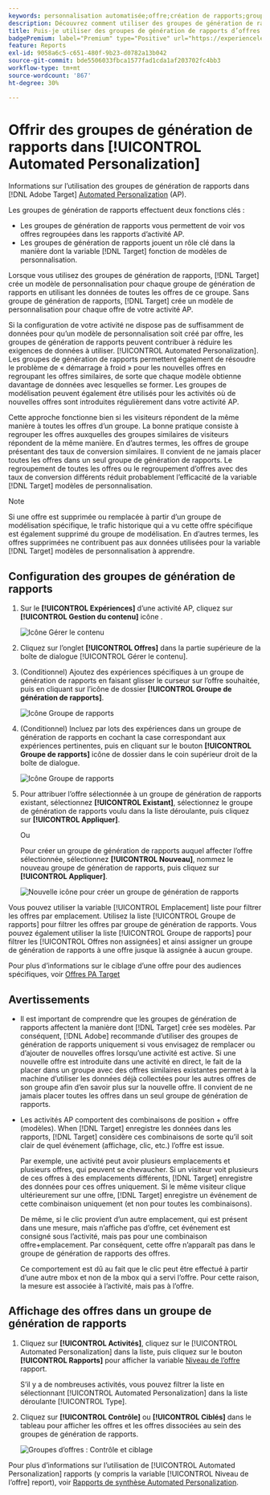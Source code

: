 ```yaml
---
keywords: personnalisation automatisée;offre;création de rapports;groupe;groupe de génération de rapports;ap
description: Découvrez comment utiliser des groupes de génération de rapports d’offres dans Adobe [!DNL Target] [!UICONTROL Automated Personalization] activités.
title: Puis-je utiliser des groupes de génération de rapports d’offres dans les activités Automated Personalization ?
badgePremium: label="Premium" type="Positive" url="https://experienceleague.adobe.com/docs/target/using/introduction/intro.html?lang=en#premium newtab=true" tooltip="See what's included in Target Premium."
feature: Reports
exl-id: 9058a6c5-c651-480f-9b23-d0782a13b042
source-git-commit: bde5506033fbca1577fad1cda1af203702fc4bb3
workflow-type: tm+mt
source-wordcount: '867'
ht-degree: 30%

---
```


# Offrir des groupes de génération de rapports dans [!UICONTROL Automated Personalization]

Informations sur l’utilisation des groupes de génération de rapports dans [!DNL Adobe Target] [Automated Personalization](/help/main/c-activities/t-automated-personalization/automated-personalization.md) (AP).

Les groupes de génération de rapports effectuent deux fonctions clés :

* Les groupes de génération de rapports vous permettent de voir vos offres regroupées dans les rapports d’activité AP.
* Les groupes de génération de rapports jouent un rôle clé dans la manière dont la variable [!DNL Target] fonction de modèles de personnalisation.

Lorsque vous utilisez des groupes de génération de rapports, [!DNL Target] crée un modèle de personnalisation pour chaque groupe de génération de rapports en utilisant les données de toutes les offres de ce groupe. Sans groupe de génération de rapports, [!DNL Target] crée un modèle de personnalisation pour chaque offre de votre activité AP.

Si la configuration de votre activité ne dispose pas de suffisamment de données pour qu’un modèle de personnalisation soit créé par offre, les groupes de génération de rapports peuvent contribuer à réduire les exigences de données à utiliser. [!UICONTROL Automated Personalization]. Les groupes de génération de rapports permettent également de résoudre le problème de « démarrage à froid » pour les nouvelles offres en regroupant les offres similaires, de sorte que chaque modèle obtienne davantage de données avec lesquelles se former. Les groupes de modélisation peuvent également être utilisés pour les activités où de nouvelles offres sont introduites régulièrement dans votre activité AP.

Cette approche fonctionne bien si les visiteurs répondent de la même manière à toutes les offres d’un groupe. La bonne pratique consiste à regrouper les offres auxquelles des groupes similaires de visiteurs répondent de la même manière. En d’autres termes, les offres de groupe présentant des taux de conversion similaires. Il convient de ne jamais placer toutes les offres dans un seul groupe de génération de rapports. Le regroupement de toutes les offres ou le regroupement d’offres avec des taux de conversion différents réduit probablement l’efficacité de la variable [!DNL Target] modèles de personnalisation.

>[!NOTE]
>
>Si une offre est supprimée ou remplacée à partir d’un groupe de modélisation spécifique, le trafic historique qui a vu cette offre spécifique est également supprimé du groupe de modélisation. En d’autres termes, les offres supprimées ne contribuent pas aux données utilisées pour la variable [!DNL Target] modèles de personnalisation à apprendre.

## Configuration des groupes de génération de rapports

1. Sur le **[!UICONTROL Expériences]** d’une activité AP, cliquez sur **[!UICONTROL Gestion du contenu]** icône .

   ![Icône Gérer le contenu](/help/main/c-reports/assets/ap_manage_content.png)

1. Cliquez sur l’onglet **[!UICONTROL Offres]** dans la partie supérieure de la boîte de dialogue [!UICONTROL Gérer le contenu].
1. (Conditionnel) Ajoutez des expériences spécifiques à un groupe de génération de rapports en faisant glisser le curseur sur l’offre souhaitée, puis en cliquant sur l’icône de dossier **[!UICONTROL Groupe de génération de rapports]**.

   ![Icône Groupe de rapports](/help/main/c-reports/assets/ap_manage_content_2.png)

1. (Conditionnel) Incluez par lots des expériences dans un groupe de génération de rapports en cochant la case correspondant aux expériences pertinentes, puis en cliquant sur le bouton **[!UICONTROL Groupe de rapports]** icône de dossier dans le coin supérieur droit de la boîte de dialogue.

   ![Icône Groupe de rapports](/help/main/c-reports/assets/ap_manage_content_3.png)

1. Pour attribuer l’offre sélectionnée à un groupe de génération de rapports existant, sélectionnez **[!UICONTROL Existant]**, sélectionnez le groupe de génération de rapports voulu dans la liste déroulante, puis cliquez sur **[!UICONTROL Appliquer]**.

   Ou

   Pour créer un groupe de génération de rapports auquel affecter l’offre sélectionnée, sélectionnez **[!UICONTROL Nouveau]**, nommez le nouveau groupe de génération de rapports, puis cliquez sur **[!UICONTROL Appliquer]**.

   ![Nouvelle icône pour créer un groupe de génération de rapports](/help/main/c-reports/assets/ap_reporting_groups.png)

Vous pouvez utiliser la variable [!UICONTROL Emplacement] liste pour filtrer les offres par emplacement. Utilisez la liste [!UICONTROL Groupe de rapports] pour filtrer les offres par groupe de génération de rapports. Vous pouvez également utiliser la liste [!UICONTROL Groupe de rapports] pour filtrer les [!UICONTROL Offres non assignées] et ainsi assigner un groupe de génération de rapports à une offre jusque là assignée à aucun groupe.

Pour plus d’informations sur le ciblage d’une offre pour des audiences spécifiques, voir [Offres PA Target](/help/main/c-activities/t-automated-personalization/ap-target-offers.md#task_F207ED7A41B84FD39BB6FCBFABF4B23E)

## Avertissements

* Il est important de comprendre que les groupes de génération de rapports affectent la manière dont [!DNL Target] crée ses modèles. Par conséquent, [!DNL Adobe] recommande d’utiliser des groupes de génération de rapports uniquement si vous envisagez de remplacer ou d’ajouter de nouvelles offres lorsqu’une activité est active. Si une nouvelle offre est introduite dans une activité en direct, le fait de la placer dans un groupe avec des offres similaires existantes permet à la machine d’utiliser les données déjà collectées pour les autres offres de son groupe afin d’en savoir plus sur la nouvelle offre. Il convient de ne jamais placer toutes les offres dans un seul groupe de génération de rapports.

* Les activités AP comportent des combinaisons de position + offre (modèles). When [!DNL Target] enregistre les données dans les rapports, [!DNL Target] considère ces combinaisons de sorte qu’il soit clair de quel événement (affichage, clic, etc.) l’offre est issue.

   Par exemple, une activité peut avoir plusieurs emplacements et plusieurs offres, qui peuvent se chevaucher. Si un visiteur voit plusieurs de ces offres à des emplacements différents, [!DNL Target] enregistre des données pour ces offres uniquement. Si le même visiteur clique ultérieurement sur une offre, [!DNL Target] enregistre un événement de cette combinaison uniquement (et non pour toutes les combinaisons).

   De même, si le clic provient d’un autre emplacement, qui est présent dans une mesure, mais n’affiche pas d’offre, cet événement est consigné sous l’activité, mais pas pour une combinaison offre+emplacement. Par conséquent, cette offre n’apparaît pas dans le groupe de génération de rapports des offres.

   Ce comportement est dû au fait que le clic peut être effectué à partir d’une autre mbox et non de la mbox qui a servi l’offre. Pour cette raison, la mesure est associée à l’activité, mais pas à l’offre.

## Affichage des offres dans un groupe de génération de rapports

1. Cliquez sur **[!UICONTROL Activités]**, cliquez sur le [!UICONTROL Automated Personalization] dans la liste, puis cliquez sur le bouton **[!UICONTROL Rapports]** pour afficher la variable [Niveau de l’offre](/help/main/c-reports/personalization-reports/reports-ap.md) rapport.

   S’il y a de nombreuses activités, vous pouvez filtrer la liste en sélectionnant [!UICONTROL Automated Personalization] dans la liste déroulante [!UICONTROL Type].

1. Cliquez sur **[!UICONTROL Contrôle]** ou **[!UICONTROL Ciblés]** dans le tableau pour afficher les offres et les offres dissociées au sein des groupes de génération de rapports.

   ![Groupes d’offres : Contrôle et ciblage](/help/main/c-reports/c-report-settings/assets/offer-groups.png)

Pour plus d’informations sur l’utilisation de [!UICONTROL Automated Personalization] rapports (y compris la variable [!UICONTROL Niveau de l’offre] report), voir [Rapports de synthèse Automated Personalization](/help/main/c-reports/personalization-reports/reports-ap.md).


